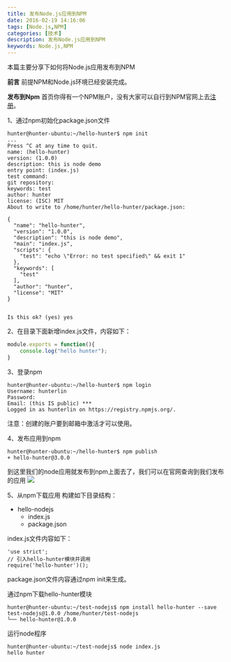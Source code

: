 ```yaml
---
title: 发布Node.js应用到NPM
date: 2016-02-19 14:16:06
tags: [Node.js,NPM]
categories: [技术]
description: 发布Node.js应用到NPM
keywords: Node.js,NPM
---
```

本篇主要分享下如何将Node.js应用发布到NPM
<!--more-->

**前言**
前提NPM和Node.js环境已经安装完成。

**发布到Npm**
首页你得有一个NPM账户，没有大家可以自行到NPM官网上去[注册](https://www.npmjs.com/signup)。

1、通过npm初始化package.json文件
<!-- ![](http://7xqlat.com1.z0.glb.clouddn.com/npm_init_01.png) -->
~~~
hunter@hunter-ubuntu:~/hello-hunter$ npm init
...
Press ^C at any time to quit.
name: (hello-hunter) 
version: (1.0.0) 
description: this is node demo
entry point: (index.js) 
test command: 
git repository: 
keywords: test
author: hunter
license: (ISC) MIT
About to write to /home/hunter/hello-hunter/package.json:

{
  "name": "hello-hunter",
  "version": "1.0.0",
  "description": "this is node demo",
  "main": "index.js",
  "scripts": {
    "test": "echo \"Error: no test specified\" && exit 1"
  },
  "keywords": [
    "test"
  ],
  "author": "hunter",
  "license": "MIT"
}


Is this ok? (yes) yes
~~~

2、在目录下面新增index.js文件，内容如下：
~~~js
module.exports = function(){
	console.log("hello hunter");
}
~~~

3、登录npm
<!-- ![](http://7xqlat.com1.z0.glb.clouddn.com/npm_login_01.png) -->
~~~
hunter@hunter-ubuntu:~/hello-hunter$ npm login
Username: hunterlin
Password: 
Email: (this IS public) ***
Logged in as hunterlin on https://registry.npmjs.org/.
~~~
注意：创建的账户要到邮箱中激活才可以使用。

4、发布应用到npm
<!-- ![](http://7xqlat.com1.z0.glb.clouddn.com/npm_publish_01.png) -->
~~~
hunter@hunter-ubuntu:~/hello-hunter$ npm publish
+ hello-hunter@3.0.0
~~~

到这里我们的node应用就发布到npm上面去了，我们可以在官网查询到我们发布的应用
![](http://7xqlat.com1.z0.glb.clouddn.com/npm_search_01.png)


5、从npm下载应用
构建如下目录结构：
* hello-nodejs
	* index.js
	* package.json

index.js文件内容如下：
~~~
'use strict';
// 引入hello-hunter模块并调用
require('hello-hunter')();
~~~

package.json文件内容通过npm init来生成。

通过npm下载hello-hunter模块
<!-- ![](http://7xqlat.com1.z0.glb.clouddn.com/npm_install_01.png) -->
~~~
hunter@hunter-ubuntu:~/test-nodejs$ npm install hello-hunter --save
test-nodejs@1.0.0 /home/hunter/test-nodejs
└── hello-hunter@1.0.0 
~~~

运行node程序
<!-- ![](http://7xqlat.com1.z0.glb.clouddn.com/npm_node_run_01.png) -->
~~~
hunter@hunter-ubuntu:~/test-nodejs$ node index.js 
hello hunter
~~~
